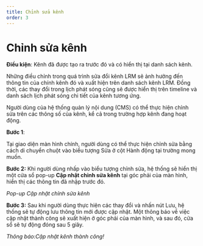 ```yaml
---
title: Chỉnh sửa kênh
order: 3
---
```


# Chỉnh sửa kênh

**Điều kiện**: Kênh đã được tạo ra trước đó và có hiển thị tại danh sách kênh.

Những điều chỉnh trong quá trình sửa đổi kênh LRM sẽ ảnh hưởng đến thông tin của chính kênh đó và xuất hiện trên danh sách kênh LRM. Đồng thời, các thay đổi trong lịch phát sóng cũng sẽ được hiển thị trên timeline và danh sách lịch phát sóng chi tiết của kênh tương ứng.

Người dùng của hệ thống quản lý nội dung (CMS) có thể thực hiện chỉnh sửa trên các thông số của kênh, kể cả trong trường hợp kênh đang hoạt động.

**Bước 1**:

Tại giao diện màn hình chính, người dùng có thể thực hiện chỉnh sửa bằng cách di chuyển chuột vào biểu tượng Sửa ở cột Hành động tại trường mong muốn.

**Bước 2:** Khi người dùng nhấp vào biểu tượng chỉnh sửa, hệ thống sẽ hiển thị một cửa sổ pop-up **Cập nhật chỉnh sửa kênh** tại góc phải của màn hình, hiển thị các thông tin đã nhập trước đó.

_Pop-up Cập nhật chỉnh sửa kênh_

**Bước 3:** Sau khi người dùng thực hiện các thay đổi và nhấn nút Lưu, hệ thống sẽ tự động lưu thông tin mới được cập nhật. Một thông báo về việc cập nhật thành công sẽ xuất hiện ở góc phải của màn hình, và sau đó, cửa sổ sẽ tự động đóng sau 5 giây.

_Thông báo:Cập nhật kênh thành công!_
